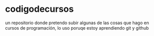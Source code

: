 # codigodecursos
un repositorio donde pretendo subir algunas de las cosas que hago en cursos de programación, lo uso poruqe estoy aprendiendo git y github 
